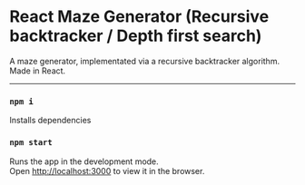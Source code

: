 # React Maze Generator (Recursive backtracker / Depth first search)

A maze generator, implementated via a recursive backtracker algorithm. Made in React.

---

### `npm i`

Installs dependencies

### `npm start`

Runs the app in the development mode.<br />
Open [http://localhost:3000](http://localhost:3000) to view it in the browser.
